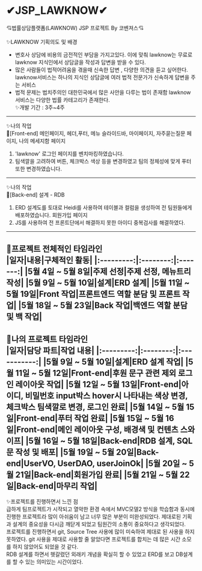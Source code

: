 # ✔JSP_LAWKNOW✔
💘법률상담플랫폼(LAWKNOW) JSP 프로젝트 By 코벤져스💘
<br><br>
✨LAWKNOW 기획의도 및 배경
- 변호사 상담에 비용의 금전적인 부담을 가지고있다. 이에 맞춰 lawknow는 무료로 lawknow 지식인에서 상담글을 작성과 답변을 받을 수 있다.<br>
- 많은 사람들이 법적어려움을 겪을때 신속한 답변 , 다양한 의견을 듣고 싶어한다.<br>
lawknow서비스는 하나의 지식인 상담글에 여러 법적 전문가가 신속하게 답변을 주는 서비스<br> 
- 법적 문제는 법치주의인 대한민국에서 많은 사안을 다루는 법이 존재함 lawknow 서비스는 다양한 법률 카테고리가 존재한다.<br>
✨개발 기간 : 3주~4주 <br>
----------------------------------------------------------------------------------------------------------------------
✨나의 작업<br>
🎈[Front-end]
메인페이지, 헤더,푸터, 메뉴 슬라이드바, 마이페이지, 자주묻는질문 페이지, 나의 메세지함 페이지<br>
1. 'lawknow' 로그인 페이지를 벤치마킹하였습니다.<br>
2. 팀색깔을 고려하여 버튼, 체크박스 색상 등을 변경하였고 팀의 정체성에 맞게 푸터 또한 변경하였습니다. 

-----------------------------------------------------------------------------------------------
✨나의 작업<br>
🎈[Back-end]
설계 - RDB<br>
1. ERD 설계도를 토대로 Heidi를 사용하여 테이블과 컬럼을 생성하여 전 팀원들에게 배포하였습니다.
회원가입 페이지 <br>
1. JS를 사용하여 전 프론트단에서 해결하지 못한 아이디 중복검사를 해결하였다. <br>
------------------------------------------------------------------------------------------------------------------------------------------------------------
🎈프로젝트 전체적인 타임라인 <br>
|일자|내용|구체적인 활동|
|:---------:|:--------:|:-------:|
|5월 4일 ~ 5월 8일|주제 선정|주제 선정, 메뉴트리 작성|
|5월 9일 ~ 5월 10일|설계|ERD 설계|
|5월 11일 ~ 5월 19일|Front 작업|프론트엔드 역할 분담 및 프론트 작업|
|5월 18일 ~ 5월 23일|Back 작업|백엔드 역할 분담 및 백 작업|
-------------------------------------------------------------------------------------------------------------------------------------------------------------
🎈나의 프로젝트 타임라인<br>
|일자|담당 파트|작업 내용|
|:---------:|:--------:|:-----------:|
|5월 9일 ~ 5월 10일|설계|ERD 설계 작업|
|5월 11일 ~ 5월 12일|Front-end|후원 문구 관련 제외 로그인 레이아웃 작업|
|5월 12일 ~ 5월 13일|Front-end|아이디, 비밀번호 input박스 hover시 나타내는 색상 변경, 체크박스 팀색깔로 변경, 로그인 완료|
|5월 14일 ~ 5월 15일|Front-end|푸터 작업 완료|
|5월 15일 ~ 5월 16일|Front-end|메인 레이아웃 구성, 배경색 및 컨텐츠 스와이프|
|5월 16일 ~ 5월 18일|Back-end|RDB 설계, SQL문 작성 및 배포|
|5월 19일 ~ 5월 20일|Back-end|UserVO, UserDAO, userJoinOk|
|5월 20일 ~ 5월 21일|Back-end|회원가입 완료|
|5월 21일 ~ 5월 22일|Back-end|마무리 작업|
-------------------------------------------------------------------------------------
✨프로젝트를 진행하면서 느낀 점<br>
급하게 팀프로젝트가 시작되고 열악한 환경 속에서 MVC모델2 방식을 학습함과 동시에 진행한 프로젝트라 많이 아쉬움이 남고 너무 많은 부분이 미완성되었다. 제대로된 기획과 설계의 중요성을 다시금 깨닫게 되었고 팀원간의 소통이 중요하다고 생각되었다. <br>
프로젝트를 진행하면서 git, Source Tree 사용에 많이 미숙하여 제대로 된 사용을 하지 못하였다. git 사용을 제대로 사용할 줄 알았다면 프로젝트를 합치는 데 많은 시간 소모를 하지 않았어도 되었을 것 같다. <br>
RDB 설계를 하면서 헷갈렸던 외래키 개념을 확실히 할 수 있었고 ERD를 보고 DB설계를 할 수 있는 의미있는 시간이었다. 
